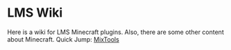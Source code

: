 # LMS Wiki
Here is a wiki for LMS Minecraft plugins.
Also, there are some other content about Minecraft.
Quick Jump:
[MixTools](/mixtools/info.md)
